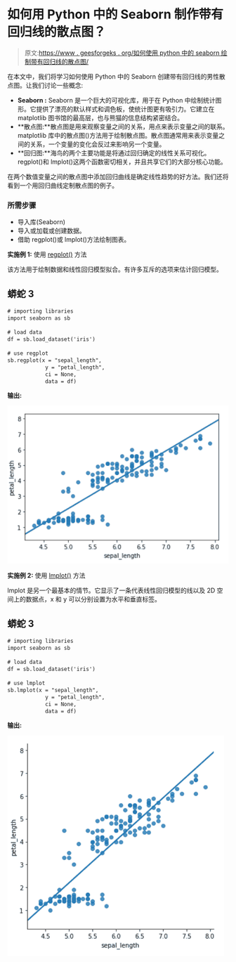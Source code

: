 # 如何用 Python 中的 Seaborn 制作带有回归线的散点图？

> 原文:[https://www . geesforgeks . org/如何使用 python 中的 seaborn 绘制带有回归线的散点图/](https://www.geeksforgeeks.org/how-to-make-scatter-plot-with-regression-line-using-seaborn-in-python/)

在本文中，我们将学习如何使用 Python 中的 Seaborn 创建带有回归线的男性散点图。让我们讨论一些概念:

*   **Seaborn :** Seaborn 是一个巨大的可视化库，用于在 Python 中绘制统计图形。它提供了漂亮的默认样式和调色板，使统计图更有吸引力。它建立在 matplotlib 图书馆的最高层，也与熊猫的信息结构紧密结合。
*   **散点图:**散点图是用来观察变量之间的关系，用点来表示变量之间的联系。matplotlib 库中的散点图()方法用于绘制散点图。散点图通常用来表示变量之间的关系，一个变量的变化会反过来影响另一个变量。
*   **回归图:**海鸟的两个主要功能是将通过回归确定的线性关系可视化。regplot()和 lmplot()这两个函数密切相关，并且共享它们的大部分核心功能。

在两个数值变量之间的散点图中添加回归曲线是确定线性趋势的好方法。我们还将看到一个用回归曲线定制散点图的例子。

### 所需步骤

*   导入库(Seaborn)
*   导入或加载或创建数据。
*   借助 regplot()或 lmplot()方法绘制图表。

**实施例 1:** 使用 [regplot()](https://www.geeksforgeeks.org/python-seaborn-regplot-method/) 方法

该方法用于绘制数据和线性回归模型拟合。有许多互斥的选项来估计回归模型。

## 蟒蛇 3

```
# importing libraries
import seaborn as sb

# load data
df = sb.load_dataset('iris')

# use regplot
sb.regplot(x = "sepal_length",
            y = "petal_length", 
            ci = None,
            data = df)
```

**输出:**

![](img/5c4e8714dd0cc29215010abc68bea31d.png)

**实施例 2:** 使用 [lmplot()](https://www.geeksforgeeks.org/python-seaborn-lmplot-method/) 方法

lmplot 是另一个最基本的情节。它显示了一条代表线性回归模型的线以及 2D 空间上的数据点，x 和 y 可以分别设置为水平和垂直标签。

## 蟒蛇 3

```
# importing libraries
import seaborn as sb

# load data
df = sb.load_dataset('iris')

# use lmplot
sb.lmplot(x = "sepal_length",
            y = "petal_length", 
            ci = None,
            data = df)
```

**输出:**

![](img/f45e038141539a21043d57066355724d.png)